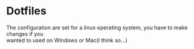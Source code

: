 # Dotfiles

The configuration are set for a linux operating system, you have to make changes if you<br>
wanted to used on Windows or Mac(I think so...)
